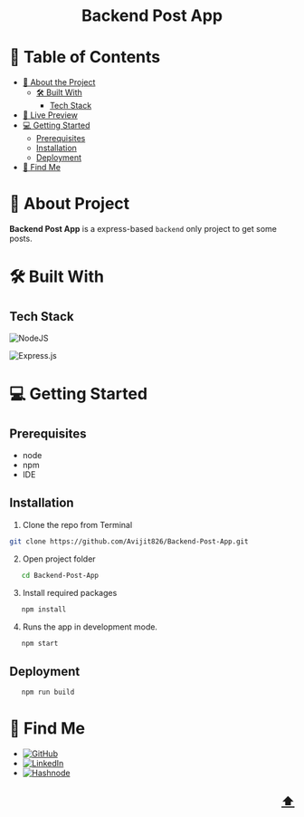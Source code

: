 <a name="readme-top"></a>

<!-- TITLE -->
  <h1 align="center">Backend Post App</h1>

<!-- TABLE OF CONTENTS -->

# 📗 Table of Contents

- [📖 About the Project](#about-project)
  - [🛠 Built With](#built-with)
    - [Tech Stack](#tech-stack)
- [🚀 Live Preview](#live-preview)
- [💻 Getting Started](#getting-started)
  - [Prerequisites](#prerequisites)
  - [Installation](#installation)
  - [Deployment](#deployment)
- [👤 Find Me](#author)

<!-- PROJECT DESCRIPTION -->

# 📖 About Project <a name="about-project"></a>

**Backend Post App** is a express-based `backend` only project to get some posts.

# 🛠 Built With <a name="built-with"></a>

## Tech Stack <a name="tech-stack"></a>

![NodeJS](https://img.shields.io/badge/Node.js-43853D?style=for-the-badge&logo=node.js&logoColor=white)

![Express.js](https://img.shields.io/badge/express.js-%23404d59.svg?style=for-the-badge&logo=express&logoColor=%2361DAFB)

<!-- GETTING STARTED -->

# 💻 Getting Started <a name="getting-started"></a>

## Prerequisites

- node
- npm
- IDE

## Installation

1. Clone the repo from Terminal

```bash
git clone https://github.com/Avijit826/Backend-Post-App.git
```

2. Open project folder

```bash
   cd Backend-Post-App
```

3. Install required packages

```bash
   npm install
```

4. Runs the app in development mode.

```bash
   npm start
```

## Deployment

```bash
   npm run build
```

# 👤 Find Me <a name="author"></a>

- [![GitHub](https://img.shields.io/badge/github-%23121011.svg?style=for-the-badge&logo=github&logoColor=white)](https://github.com/Avijit826)
- [![LinkedIn](https://img.shields.io/badge/linkedin-%230077B5.svg?style=for-the-badge&logo=linkedin&logoColor=white)](https://www.linkedin.com/in/avijitdas826)
- [![Hashnode](https://img.shields.io/badge/Hashnode-2962FF?style=for-the-badge&logo=hashnode&logoColor=white)](https://avicreation.hashnode.dev)

## <p align="right"><a href="#readme-top">⬆️</a></p>
